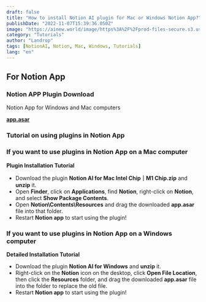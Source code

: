 ```yaml
---
draft: false
title: "How to install Notion AI plugin for Mac or Windows Notion App?"
publishDate: "2022-11-07T15:39:36.050Z"
image: "https://ainew.world/image/https%3A%2F%2Fprod-files-secure.s3.us-west-2.amazonaws.com%2F1739f6b6-5b86-4c9a-93b1-11e9049c7339%2Fb808cd23-444b-4ff8-8969-d2835cc3e012%2F900.506__2023-07-1322_57_49.jpeg?table=block&id=df2b92bf-2396-4482-831f-b4f274e5e90a&spaceId=1739f6b6-5b86-4c9a-93b1-11e9049c7339&width=1800&userId=&cache=v2"
category: "Tutorials"
author: "Landrop"
tags: [NotionAI, Notion, Mac, Windows, Tutorials]
lang: "en"
---
```


<!-- How to install Notion AI plugin for Mac or Windows Notion App?  -->

## For Notion App

### Notion APP Plugin Download

Notion App for Windows and Mac computers

**[app.asar](https://www.123pan.com/s/vtoiVv-CbYsH.html)**

### Tutorial on using plugins in Notion App

### If you want to use plugins in Notion App on a Mac computer

**Plugin Installation Tutorial**

- Download the plugin **Notion AI for Mac Intel Chip｜M1 Chip.zip** and **unzip** it.
- Open **Finder**, click on **Applications**, find **Notion**, right-click on **Notion**, and select **Show Package Contents**.
- Open **Notion\Contents\Resources** and drag the downloaded **app.asar** file into that folder.
- Restart **Notion app** to start using the plugin!

### If you want to use plugins in Notion App on a Windows computer

**Detailed Installation Tutorial**
- Download the plugin **Notion AI for Windows** and **unzip** it.
- Right-click on the **Notion** icon on the desktop, click **Open File Location**, then click the **Resources** folder, and drag the downloaded **app.asar** file into the folder to replace the old file.
- Restart **Notion app** to start using the plugin!


